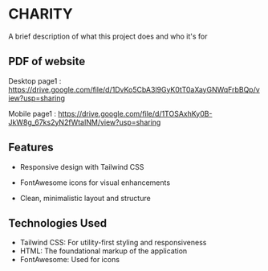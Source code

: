 
# CHARITY

A brief description of what this project does and who it's for


## PDF of website

Desktop page1 : https://drive.google.com/file/d/1DvKo5CbA3l9GyK0tT0aXayGNWqFrbBQp/view?usp=sharing

Mobile page1 : https://drive.google.com/file/d/1TOSAxhKy0B-JkW8g_67ks2yN2fWtaINM/view?usp=sharing

## Features

* Responsive design with Tailwind CSS

* FontAwesome icons for visual enhancements

* Clean, minimalistic layout and structure

## Technologies Used

* Tailwind CSS: For utility-first styling and responsiveness
* HTML: The foundational markup of the application
* FontAwesome: Used for icons
    
